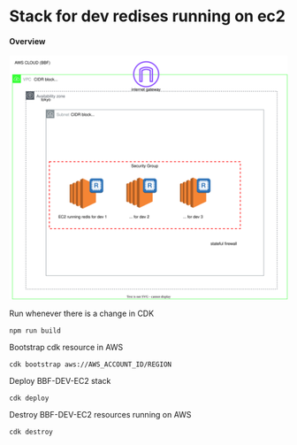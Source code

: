 # Stack for dev redises running on ec2

<h4>Overview</h4>

![bbf-dev-ec2](./redis-on-ec2-devs.svg)

Run whenever there is a change in CDK

```
npm run build
```

Bootstrap cdk resource in AWS

```
cdk bootstrap aws://AWS_ACCOUNT_ID/REGION
```

Deploy BBF-DEV-EC2 stack

```
cdk deploy
```

Destroy BBF-DEV-EC2 resources running on AWS

```
cdk destroy
```
